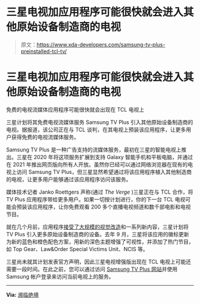 # 三星电视加应用程序可能很快就会进入其他原始设备制造商的电视

> 原文：<https://www.xda-developers.com/samsung-tv-plus-preinstalled-tcl-tv/>

# 三星电视加应用程序可能很快就会进入其他原始设备制造商的电视

免费的电视流媒体应用程序可能很快就会出现在 TCL 电视上

三星计划将其免费电视流媒体服务 Samsung TV Plus 引入其他原始设备制造商的电视。据报道，该公司正在与 TCL 谈判，在其电视上预装该应用程序，让更多用户获得免费的电视流媒体服务。

Samsung TV Plus 是一种广告支持的流媒体服务，最初在三星的智能电视上推出。三星在 2020 年将这项服务扩展到支持 Galaxy 智能手机和平板电脑，并通过在 2021 年推出网页版向所有人开放。虽然你已经可以通过网络浏览器在现有的电视上访问 Samsung TV Plus，但三星显然希望通过将该应用程序植入其他制造商的电视，让更多用户能够通过该应用程序访问该服务。

媒体技术记者 Janko Roettgers 声称(通过 *The Verge* )三星正在与 TCL 合作，将 TV Plus 应用程序带给更多用户。如果一切按计划进行，你的下一台 TCL 电视可能会预装该应用程序，让你免费观看 200 多个直播电视频道和数千部电影和电视节目。

就在几个月前，应用程序[接受了大规模的视觉改造](https://www.xda-developers.com/samsung-tv-plus-update/)和一系列新内容，三星计划将 TV Plus 引入更多原始设备制造商的设备。去年 9 月，三星将该应用的徽标更新为新的蓝色和橙色配色方案，用新的深色主题增强了可视性，并添加了热门节目，如 Top Gear、Law&Order Special Victims Unit、NCIS 等。

三星尚未就其计划发表官方声明，因此三星电视增强版出现在 TCL 电视上可能还需要一段时间。在此之前，您可以通过访问 [Samsung TV Plus 网站](https://samsungtvplus.com/)并使用 Samsung 帐户登录来访问当前电视上的服务。

* * *

**Via:** [濒临绝境](https://www.theverge.com/2023/1/22/23566741/samsung-free-tv-plus-streaming-tcl)